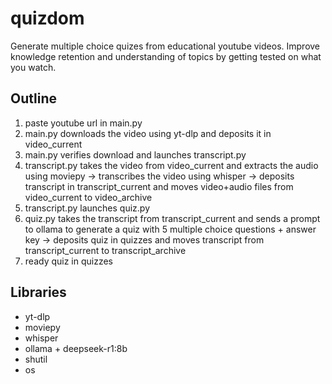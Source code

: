 # quizdom
Generate multiple choice quizes from educational youtube videos. Improve knowledge retention and understanding of topics by getting tested on what you watch.

## Outline
1. paste youtube url in main.py
2. main.py downloads the video using yt-dlp and deposits it in video_current
3. main.py verifies download and launches transcript.py
4. transcript.py takes the video from video_current and extracts the audio using moviepy -> transcribes the video using whisper -> deposits transcript in transcript_current and moves video+audio files from video_current to video_archive
5. transcript.py launches quiz.py
6. quiz.py takes the transcript from transcript_current and sends a prompt to ollama to generate a quiz with 5 multiple choice questions + answer key -> deposits quiz in quizzes and moves transcript from transcript_current to transcript_archive
7. ready quiz in quizzes

## Libraries
- yt-dlp
- moviepy
- whisper
- ollama + deepseek-r1:8b
- shutil
- os
